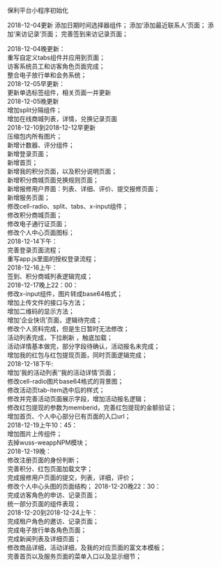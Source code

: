保利平台小程序初始化

2018-12-04更新
添加日期时间选择器组件；
添加‘添加最近联系人’页面；
添加‘来访记录’页面；
完善签到来访记录页面；   

2018-12-04晚更新：    
重写自定义tabs组件并应用到页面；    
访客系统员工和访客角色页面完成；    
整合电子放行单和会务系统；    
2018-12-05早更新：    
更新单选标签组件，相关页面一并更新   
2018-12-05晚更新   
增加split分隔组件；    
增加在线商城列表，详情，兑换记录页面    
2018-12-10到2018-12-12早更新   
压缩包内所有图片；   
新增计数器、评分组件；   
新增登录页面；   
新增首页；   
新增我的积分页面，以及积分说明页面；   
新增积分商城页面兑换规则页面；    
新增报修用户界面：列表、详细、评价、提交报修页面；   
新增服务页面；   
修改cell-radio、split、tabs、x-input组件；   
修改积分商城页面；   
修改电子通行证页面；   
修改个人中心页面图标；   
2018-12-14下午：   
完善登录页面流程；   
重写app.js里面的授权登录流程；   
2018-12-16上午：   
签到、积分商城列表逻辑完成；   
2018-12-17晚上22：00：   
修改x-input组件，图片转成base64格式；   
增加上传文件的接口与方法；   
增加二维码的显示方法；   
增加‘企业快讯’页面，逻辑待完成；   
修改个人资料完成，但是生日暂时无法修改；    
活动列表完成，下拉刷新 ，触底加载；   
活动详情基本做完，部分字段待确认，活动报名未完成；   
增加我的红包与红包提现页面，同时页面逻辑完成；   
2018-12-18下午:   
增加‘我的活动列表’‘我的活动详情’页面；   
修改cell-radio图片base64格式的背景图；        
修改活动页tab-item选中后的样式；   
修改并完善活动页面展示字段，增加活动报名逻辑；   
修改红包提现的参数为memberid，完善红包提现的金额验证；   
增加首页、个人中心部分已有页面的入口url；   
2018-12-19上午10：45：   
增加图片上传组件；   
去掉wuss-weappNPM模块；   
2018-12-19晚：   
修改注册页面的身份判断；   
完善积分、红包页面加载文字；   
完成报修用户页面的提交，列表，详细，评价；   
修改个人中心头图的页面结构；
2018-12-20晚22：30：   
完成访客角色的申访、记录页面；   
统一部分页面的组件表现；    
2018-12-20到2018-12-24上午：   
完成租户角色的邀访、记录页面；   
完成电子放行单各角色页面；   
完成新闻列表及详细页面；   
修改商品详细，活动详细，及我的对应页面的富文本模板；   
完善首页以及服务页面的菜单入口以及显示细节；